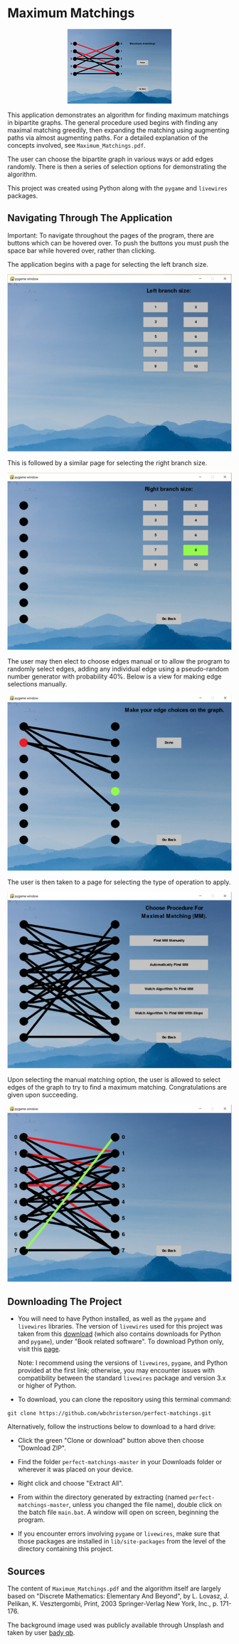 # Maximum Matchings

<p align="center">
  <img src="images/screenshots/main-sample.png" alt="Sample image of screen after having found maximum matching.">
</p>

This application demonstrates an algorithm for finding maximum matchings in bipartite graphs. The general procedure used begins with finding any maximal matching greedily, then expanding the matching using augmenting paths via almost augmenting paths. For a detailed explanation of the concepts involved, see `Maximum_Matchings.pdf`.

The user can choose the bipartite graph in various ways or add edges randomly. There is then a series of selection options for demonstrating the algorithm.

This project was created using Python along with the `pygame` and `livewires` packages.

## Navigating Through The Application

Important: To navigate throughout the pages of the program, there are buttons which can be hovered over. To push the buttons you must push the space bar while hovered over, rather than clicking.

The application begins with a page for selecting the left branch size.

<p align="center">
  <img src="images/screenshots/left-selection.png" alt="Left branch selection view.">
</p>

This is followed by a similar page for selecting the right branch size.

<p align="center">
 <img src="images/screenshots/right-selection.png" alt="Right branch selection view.">
</p>

The user may then elect to choose edges manual or to allow the program to randomly select edges, adding any individual edge using a pseudo-random number generator with probability 40%. Below is a view for making edge selections manually.

<p align="center">
  <img src="images/screenshots/edge-selection.png" alt="Edge selection view.">
</p>

The user is then taken to a page for selecting the type of operation to apply.

<p align="center">
  <img src="images/screenshots/operation-options.png" alt="Operations options view.">
</p>

Upon selecting the manual matching option, the user is allowed to select edges of the graph to try to find a maximum matching. Congratulations are given upon succeeding.

<p align="center">
  <img src="images/screenshots/manual-match.png" alt="Manual matching view.">
</p>

## Downloading The Project

* You will need to have Python installed, as well as the `pygame` and `livewires` libraries. The version of `livewires` used for this project was taken from this [download](http://www.delmarlearning.com/companions/content/1435455002/downloads/index.asp?isbn=1435455002) (which also contains downloads for Python and `pygame`), under "Book related software". To download Python only, visit this [page](https://www.python.org/downloads/).

  Note: I recommend using the versions of `livewires`, `pygame`, and Python provided at the first link; otherwise, you may encounter issues with compatibility between the standard `livewires` package and version 3.x or higher of Python.
* To download, you can clone the repository using this terminal command:
```
git clone https://github.com/wbchristerson/perfect-matchings.git
```

Alternatively, follow the instructions below to download to a hard drive:
* Click the green "Clone or download" button above then choose "Download ZIP".
* Find the folder `perfect-matchings-master` in your Downloads folder or wherever it was placed on your device.
* Right click and choose "Extract All".
* From within the directory generated by extracting (named `perfect-matchings-master`, unless you changed the file name), double click on the batch file `main.bat`. A window will open on screen, beginning the program.

* If you encounter errors involving `pygame` or `livewires`, make sure that those packages are installed in `lib/site-packages` from the level of the directory containing this project.

## Sources
The content of `Maximum_Matchings.pdf` and the algorithm itself are largely based on "Discrete Mathematics: Elementary And Beyond", by L. Lovasz, J. Pelikan, K. Vesztergombi, Print, 2003 Springer-Verlag New York, Inc., p. 171-176.

The background image used was publicly available through Unsplash and taken by user [bady qb](https://unsplash.com/@bady).
